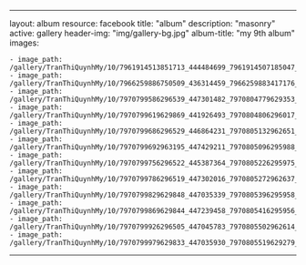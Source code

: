 
---
layout: album
resource: facebook
title: "album"
description: "masonry"
active: gallery
header-img: "img/gallery-bg.jpg"
album-title: "my 9th album"
images:
    
    - image_path: /gallery/TranThiQuynhMy/10/7961914513851713_444484699_7961914507185047_500463112161390078_n.jpg
    - image_path: /gallery/TranThiQuynhMy/10/7966259886750509_436314459_7966259883417176_8062057386397258704_n.jpg
    - image_path: /gallery/TranThiQuynhMy/10/7970799586296539_447301482_7970804779629353_4428922439429469683_n.jpg
    - image_path: /gallery/TranThiQuynhMy/10/7970799619629869_441926493_7970804806296017_562898372656654060_n.jpg
    - image_path: /gallery/TranThiQuynhMy/10/7970799686296529_446864231_7970805132962651_6432007375346003919_n.jpg
    - image_path: /gallery/TranThiQuynhMy/10/7970799692963195_447429211_7970805096295988_6113911617501637507_n.jpg
    - image_path: /gallery/TranThiQuynhMy/10/7970799756296522_445387364_7970805226295975_2989306777426278047_n.jpg
    - image_path: /gallery/TranThiQuynhMy/10/7970799786296519_447302016_7970805272962637_8607378452738939266_n.jpg
    - image_path: /gallery/TranThiQuynhMy/10/7970799829629848_447035339_7970805396295958_7046993076124207855_n.jpg
    - image_path: /gallery/TranThiQuynhMy/10/7970799869629844_447239458_7970805416295956_3128333424569913288_n.jpg
    - image_path: /gallery/TranThiQuynhMy/10/7970799926296505_447045783_7970805502962614_7135547400808547052_n.jpg
    - image_path: /gallery/TranThiQuynhMy/10/7970799979629833_447035930_7970805519629279_8267645903409970938_n.jpg
---